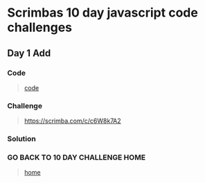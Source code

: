 # Scrimbas 10 day javascript code challenges

## Day 1 Add

### Code
> [code](./index.js)

### Challenge
> https://scrimba.com/c/c6W8k7A2

### Solution
> 

### GO BACK TO 10 DAY CHALLENGE HOME
> [home](../readme.md)
